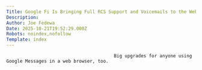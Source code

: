 ```yaml
---
Title: Google Fi Is Bringing Full RCS Support and Voicemails to the Web
Description: 
Author: Joe Fedewa
Date: 2025-10-21T19:52:29.000Z
Robots: noindex,nofollow
Template: index
---
```


                                            Big upgrades for anyone using Google Messages in a web browser, too.
                                        